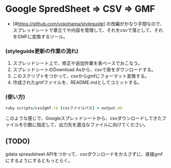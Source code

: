 # Google SpredSheet => CSV => GMF

- [#https://github.com/yokohama/styleguide] の改編がかなり手間なので、スプレッドシートで章立てや内容を管理して、それをcsvで落として、それをGMFに変換するツール。

### (styleguide更新の作業の流れ) ###
1. スプレッドシート上で、修正や追加作業を表ベースでおこなう。
2. スプレッドシートのDownload Asから、csvで表をダウンロードする。
3. このスクリプトをつかって、csvからgmfにフォーマット変換する。
4. 作成されたgmfファイルを、README.mdとしてコミットする。

### (使い方) ###
```ruby
ruby scripts/csv2gmf.rb [csvファイルパス] > output.md
```

このような感じで、Googleスプレッドシートから、csvダウンロードしてきたファイルを引数に指定して、出力先を適当なファイルに向けてください。

## (TODO) ###
gdata spreadsheet APIをつかって、csvダウンロードをかえさずに、直接gmfにするようにするともっとらく。
